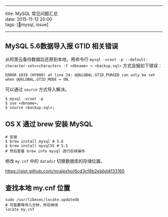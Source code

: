 <hr>
<p>title: MySQL 常见问题汇总<br>
date: 2015-11-12 20:00<br>
tags: [mysql, issue]</p>
<hr>
<h2 id="mysql-5.6数据导入报-gtid-相关错误">MySQL 5.6数据导入报 GTID 相关错误</h2>
<p>从阿里云备份数据后还原到本地，用命令行 <code>mysql -uroot -p --default-character-set=&lt;character&gt; -f &lt;dbname&gt; &lt; &lt;backup.sql&gt;</code> 方式会报如下错误：</p>
<pre class=" language-bash"><code class="prism  language-bash">ERROR <span class="token number">1839</span> <span class="token punctuation">(</span>HY000<span class="token punctuation">)</span> at line <span class="token number">24</span><span class="token punctuation">:</span> @@GLOBAL<span class="token punctuation">.</span>GTID_PURGED can only be <span class="token keyword">set</span> when @@GLOBAL<span class="token punctuation">.</span>GTID_MODE <span class="token operator">=</span> ON<span class="token punctuation">.</span>
</code></pre>
<p>可以通过 <code>source</code> 方式导入解决。</p>
<pre class=" language-bash"><code class="prism  language-bash">$ mysql <span class="token operator">-</span>uroot <span class="token operator">-</span>p
$ use <span class="token operator">&lt;</span>dbname<span class="token operator">&gt;</span><span class="token punctuation">;</span>
$ <span class="token function">source</span> <span class="token operator">&lt;</span>backup<span class="token punctuation">.</span>sql<span class="token operator">&gt;</span><span class="token punctuation">;</span>
</code></pre>
<h2 id="os-x-通过-brew-安装-mysql">OS X 通过 brew 安装 MySQL</h2>
<pre class=" language-bash"><code class="prism  language-bash"><span class="token comment" spellcheck="true"># 安装
</span>$ brew <span class="token function">install</span> mysql <span class="token comment" spellcheck="true"># 5.6
</span>$ brew <span class="token function">install</span> mysql55 <span class="token comment" spellcheck="true"># 5.5
</span><span class="token comment" spellcheck="true"># 然后查看 brew info mysql 进行后续操作
</span></code></pre>
<p>修改 <code>my.cnf</code> 中的 <code>datadir</code> 切换数据库的存储位置。</p>
<p><a href="https://gist.github.com/mralexho/6cd3cf8b2ebbd4f33165">https://gist.github.com/mralexho/6cd3cf8b2ebbd4f33165</a></p>
<h2 id="查找本地-my.cnf-位置">查找本地 my.cnf 位置</h2>
<pre class=" language-bash"><code class="prism  language-bash"><span class="token function">sudo</span> <span class="token operator">/</span>usr<span class="token operator">/</span>libexec<span class="token operator">/</span><span class="token function">locate</span><span class="token punctuation">.</span>updatedb
<span class="token comment" spellcheck="true"># 可能要等待几分钟，然后继续
</span><span class="token function">locate</span> my<span class="token punctuation">.</span>cnf
</code></pre>